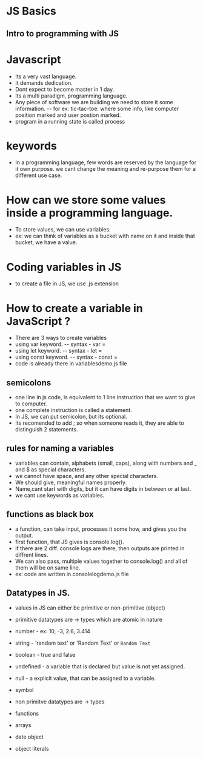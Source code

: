 # JS Basics

## Intro to programming with JS

# Javascript

- Its a very vast language.
- It demands dedication.
- Dont expect to become master in 1 day.
- Its a multi paradigm, programming language.
- Any piece of software we are building we need to store it some information.
  -- for ex: tic-tac-toe. where some info, like computer position marked and user postion marked.
- program in a running state is called process

# keywords

- In a programming language, few words are reserved by the language for it own purpose. we cant change the meaning and re-purpose them for a different use case.

# How can we store some values inside a programming language.

- To store values, we can use variables.
- ex: we can think of variables as a bucket with name on it and inside that bucket, we have a value.

# Coding variables in JS

- to create a file in JS, we use .js extension

# How to create a variable in JavaScript ?

- There are 3 ways to create variables
- using var keyword.
  -- syntax - var <variablename> = <value>
- using let keyword.
  -- syntax - let <variablename> = <value>
- using const keyword.
  -- syntax - const <variablename> = <value>
- code is already there in variablesdemo.js file

## semicolons

- one line in js code, is equivalent to 1 line instruction that we want to give to computer.
- one complete instruction is called a statement.
- In JS, we can put semicolon, but its optional.
- Its recomended to add ; so when someone reads it, they are able to distinguish 2 statements.

## rules for naming a variables

- variables can contain, alphabets (small, caps), along with numbers and \_ and $ as special characters.
- we cannot have space, and any other special characters.
- We should give, meaningful names properly.
- Name,cant start with digits, but it can have digits in between or at last.
- we cant use keywords as variables.

## functions as black box

- a function, can take input, processes it some how, and gives you the output.
- first function, that JS gives is console.log().
- if there are 2 diff. console logs are there, then outputs are printed in diffrent lines.
- We can also pass, multiple values together to console.log() and all of them will be on same line.
- ex: code are written in consolelogdemo.js file

## Datatypes in JS.

- values in JS can either be primitive or non-primitive (object)
- primitive datatypes are -> types which are atomic in nature
- number - ex: 10, -3, 2.6, 3.414
- string - 'random text' or 'Random Text' or `Random Text`
- boolean - true and false
- undefined - a variable that is declared but value is not yet assigned.
- null - a explicit value, that can be assigned to a variable.
- symbol

- non primitve datatypes are -> types
- functions
- arrays
- date object
- object literals
